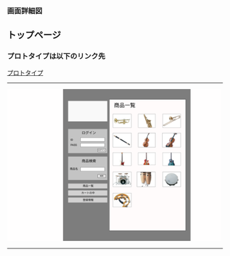 ### 画面詳細図
## トップページ
### プロトタイプは以下のリンク先
[プロトタイプ](https://www.figma.com/file/ghZgnWzv5lR1Q5RlWUBUKw/Untitled?node-id=3%3A4)
*****
<img src="../img/toppege.png" width="500">

*****
